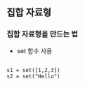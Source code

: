 ## 집합 자료형
### 집합 자료형을 만드는 법
- set 함수 사용
<pre>
<code>
s1 = set([1,2,3])
s2 = set("Hello")
</code>
</pre>
